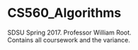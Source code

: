 # CS560_Algorithms
SDSU Spring 2017. Professor William Root.<br/>
Contains all coursework and the variance.
